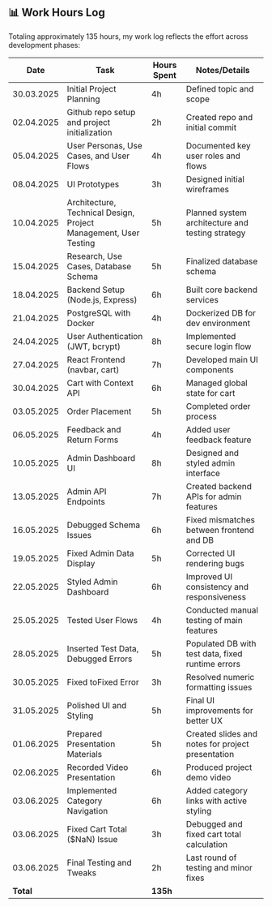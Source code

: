 ## 📊 Work Hours Log

Totaling approximately 135 hours, my work log reflects the effort across development phases:

| Date       | Task                                      | Hours Spent | Notes/Details                                  |
|------------|-------------------------------------------|-------------|-----------------------------------------------|
| 30.03.2025 | Initial Project Planning                   | 4h          | Defined topic and scope                        |
| 02.04.2025 | Github repo setup and project initialization | 2h          | Created repo and initial commit                |
| 05.04.2025 | User Personas, Use Cases, and User Flows  | 4h          | Documented key user roles and flows            |
| 08.04.2025 | UI Prototypes                             | 3h          | Designed initial wireframes                      |
| 10.04.2025 | Architecture, Technical Design, Project Management, User Testing | 5h | Planned system architecture and testing strategy |
| 15.04.2025 | Research, Use Cases, Database Schema      | 5h          | Finalized database schema                        |
| 18.04.2025 | Backend Setup (Node.js, Express)           | 6h          | Built core backend services                      |
| 21.04.2025 | PostgreSQL with Docker                    | 4h          | Dockerized DB for dev environment                |
| 24.04.2025 | User Authentication (JWT, bcrypt)          | 8h          | Implemented secure login flow                     |
| 27.04.2025 | React Frontend (navbar, cart)             | 7h          | Developed main UI components                      |
| 30.04.2025 | Cart with Context API                     | 6h          | Managed global state for cart                      |
| 03.05.2025 | Order Placement                          | 5h          | Completed order process                            |
| 06.05.2025 | Feedback and Return Forms                 | 4h          | Added user feedback feature                        |
| 10.05.2025 | Admin Dashboard UI                        | 8h          | Designed and styled admin interface                 |
| 13.05.2025 | Admin API Endpoints                       | 7h          | Created backend APIs for admin features            |
| 16.05.2025 | Debugged Schema Issues                    | 6h          | Fixed mismatches between frontend and DB           |
| 19.05.2025 | Fixed Admin Data Display                  | 5h          | Corrected UI rendering bugs                          |
| 22.05.2025 | Styled Admin Dashboard                    | 6h          | Improved UI consistency and responsiveness          |
| 25.05.2025 | Tested User Flows                        | 4h          | Conducted manual testing of main features             |
| 28.05.2025 | Inserted Test Data, Debugged Errors      | 5h          | Populated DB with test data, fixed runtime errors      |
| 30.05.2025 | Fixed toFixed Error                      | 3h          | Resolved numeric formatting issues                     |
| 31.05.2025 | Polished UI and Styling                  | 5h          | Final UI improvements for better UX                    |
| 01.06.2025 | Prepared Presentation Materials          | 5h          | Created slides and notes for project presentation       |
| 02.06.2025 | Recorded Video Presentation              | 6h          | Produced project demo video                             |
| 03.06.2025 | Implemented Category Navigation          | 6h          | Added category links with active styling               |
| 03.06.2025 | Fixed Cart Total ($NaN) Issue            | 3h          | Debugged and fixed cart total calculation              |
| 03.06.2025 | Final Testing and Tweaks                  | 2h          | Last round of testing and minor fixes                   |
| **Total**  |                                           | **135h**    |                                                       |
